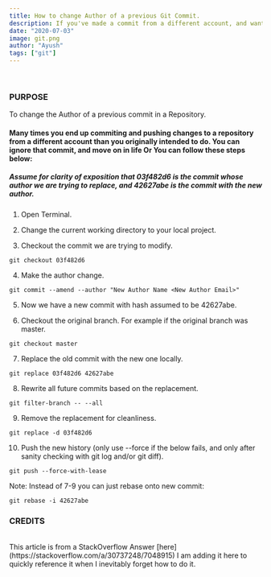 ```yaml
---
title: How to change Author of a previous Git Commit.
description: If you've made a commit from a different account, and want to change the author (essentially rewriting history) follow these steps.
date: "2020-07-03"
image: git.png
author: "Ayush"
tags: ["git"]
---
```


<br />

<h3>PURPOSE</h3>
To change the Author of a previous commit in a Repository. 
<h4>Many times you end up commiting and pushing changes to a repository from a different account than you originally intended to do. You can ignore that commit, and move on in life Or You can follow these steps below:</h4>


<h5>Assume for clarity of exposition that 03f482d6 is the commit whose author we are trying to replace, and 42627abe is the commit with the new author.</h5>

1. Open Terminal.

2. Change the current working directory to your local project.

3. Checkout the commit we are trying to modify.

```
git checkout 03f482d6
```

4. Make the author change.

```
git commit --amend --author "New Author Name <New Author Email>"
```

5. Now we have a new commit with hash assumed to be 42627abe.

6. Checkout the original branch. For example if the original branch was master.

```
git checkout master
```

7. Replace the old commit with the new one locally.

```
git replace 03f482d6 42627abe
```

8. Rewrite all future commits based on the replacement.

```
git filter-branch -- --all
```

9. Remove the replacement for cleanliness.

```
git replace -d 03f482d6
```

10. Push the new history (only use --force if the below fails, and only after sanity checking with git log and/or git diff).

```
git push --force-with-lease
```

Note: Instead of 7-9 you can just rebase onto new commit:

```
git rebase -i 42627abe
```

<h3>CREDITS</h3>
<br>
This article is from a StackOverflow Answer [here](https://stackoverflow.com/a/30737248/7048915)  
I am adding it here to quickly reference it when I inevitably forget how to do it.

